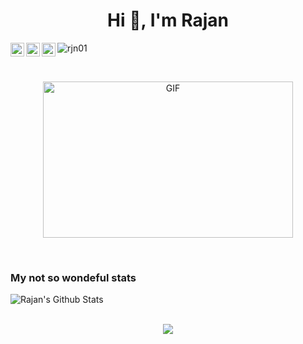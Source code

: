 <h1 align="center">Hi 👋, I'm Rajan</h1>

  <a href="https://twitter.com/RJN_01">
    <img align="left" alt="Rajan Puri | Twitter" width="22px" src="https://cdn.jsdelivr.net/npm/simple-icons@v3/icons/twitter.svg" />
  </a>
  <a href="https://www.linkedin.com/in/-rajan-puri/">
    <img align="left" alt="Rajan's LinkdeIN" width="22px" src="https://cdn.jsdelivr.net/npm/simple-icons@v3/icons/linkedin.svg" />
  </a>
  <a href="https://www.instagram.com/rajan_puri20/">
    <img align="left" alt="Rajan's Instagram" width="22px" src="https://cdn.jsdelivr.net/npm/simple-icons@v3/icons/instagram.svg" />
  </a>
<p align="left"> <img src="https://komarev.com/ghpvc/?username=rjn01" alt="rjn01" /> </p>

<br>

<p align="center">
<img align="center" height="250" width="400" alt="GIF" src="https://miro.medium.com/max/1360/1*IRGHmiGsa16stedQvIaZfw.gif" />
</p>
<br> 

<h3>My not so wondeful stats</h3>

<img align="left" alt="Rajan's Github Stats" src="https://github-readme-stats.vercel.app/api?username=rjn01&show_icons=true&hide_border=true" />

<br><br>

<div align="center">
  <img src="https://github-profile-trophy.vercel.app/?username=rjn01&column=7&theme=onedark" />
</div>

<!--
**rjn01/rjn01** is a ✨ _special_ ✨ repository because its `README.md` (this file) appears on your GitHub profile.

Here are some ideas to get you started:

- 🔭 I’m currently working on ...
- 🌱 I’m currently learning ...
- 👯 I’m looking to collaborate on ...
- 🤔 I’m looking for help with ...
- 💬 Ask me about ...
- 📫 How to reach me: ...
- 😄 Pronouns: ...
- ⚡ Fun fact: ...
-->
